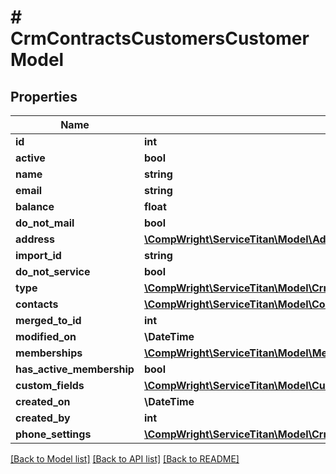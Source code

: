 # # CrmContractsCustomersCustomerModel

## Properties

Name | Type | Description | Notes
------------ | ------------- | ------------- | -------------
**id** | **int** |  |
**active** | **bool** |  |
**name** | **string** |  |
**email** | **string** |  |
**balance** | **float** |  | [optional]
**do_not_mail** | **bool** |  |
**address** | [**\CompWright\ServiceTitan\Model\AddressOutput**](AddressOutput.md) |  |
**import_id** | **string** |  |
**do_not_service** | **bool** |  |
**type** | [**\CompWright\ServiceTitan\Model\CrmCustomersCustomerType**](CrmCustomersCustomerType.md) |  |
**contacts** | [**\CompWright\ServiceTitan\Model\ContactsContractsContactOutputModel[]**](ContactsContractsContactOutputModel.md) |  |
**merged_to_id** | **int** |  | [optional]
**modified_on** | **\DateTime** |  |
**memberships** | [**\CompWright\ServiceTitan\Model\MembershipsMembershipModel[]**](MembershipsMembershipModel.md) |  |
**has_active_membership** | **bool** |  | [optional]
**custom_fields** | [**\CompWright\ServiceTitan\Model\CustomFieldApiModel[]**](CustomFieldApiModel.md) |  |
**created_on** | **\DateTime** |  |
**created_by** | **int** |  | [optional]
**phone_settings** | [**\CompWright\ServiceTitan\Model\CrmContractsCustomersCustomerPhoneModel[]**](CrmContractsCustomersCustomerPhoneModel.md) |  |

[[Back to Model list]](../../README.md#models) [[Back to API list]](../../README.md#endpoints) [[Back to README]](../../README.md)
